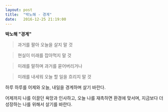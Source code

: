 ```yaml
---
layout: post
title:  "박노해 - 경계"
date:   2016-12-25 21:19:00
---
```





**박노해 "경계"**


  >  과거를 팔아 오늘을 살지 말 것

  >  현실이 미래를 잡아먹지 말 것

  >  미래를 말하며 과거를 묻어버리거나

  >  미래를 내세워 오늘 할 일을 흐리지 말 것




하루 하루를 어제와 오늘, 내일을 경계하며 살기 바란다.

어제까지 나를 이끌던 욕망과 인사하고,
오늘 나를 재촉하면 환경에 맞서며,
지금보다 더 성장하는 나를 위해서 살기를 바란다.
